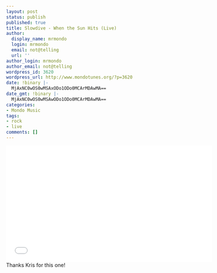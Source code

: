 ```yaml
---
layout: post
status: publish
published: true
title: Slowdive - When the Sun Hits (Live)
author:
  display_name: mrmondo
  login: mrmondo
  email: not@telling
  url: ''
author_login: mrmondo
author_email: not@telling
wordpress_id: 3620
wordpress_url: http://www.mondotunes.org/?p=3620
date: !binary |-
  MjAxNC0wOS0wMSAxODo1ODo0MCArMDAwMA==
date_gmt: !binary |-
  MjAxNC0wOS0wMSAwODo1ODo0MCArMDAwMA==
categories:
- Mondo Music
tags:
- rock
- live
comments: []
---
```

<iframe width="560" height="315" src="//www.youtube.com/embed/O5iK_mqtJ04" frameborder="0"> </iframe>
Thanks Kris for this one!
